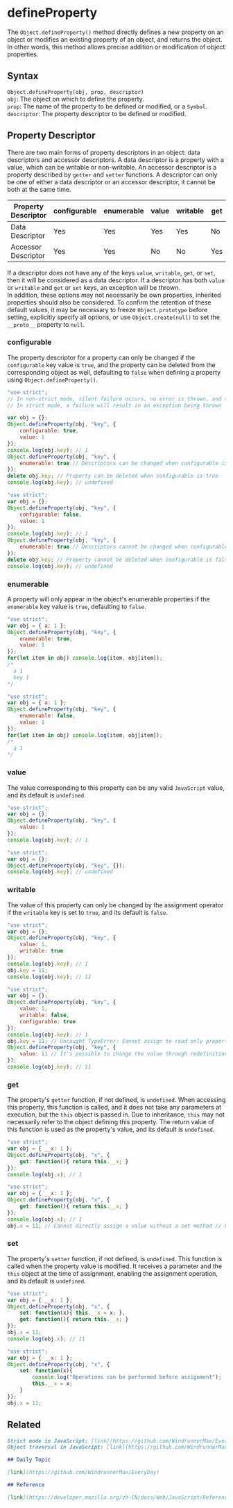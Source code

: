 
# defineProperty
The `Object.defineProperty()` method directly defines a new property on an object or modifies an existing property of an object, and returns the object. In other words, this method allows precise addition or modification of object properties.

## Syntax
`Object.defineProperty(obj, prop, descriptor)`  
`obj`: The object on which to define the property.  
`prop`: The name of the property to be defined or modified, or a `Symbol`.  
`descriptor`: The property descriptor to be defined or modified.

## Property Descriptor
There are two main forms of property descriptors in an object: data descriptors and accessor descriptors. A data descriptor is a property with a value, which can be writable or non-writable. An accessor descriptor is a property described by `getter` and `setter` functions. A descriptor can only be one of either a data descriptor or an accessor descriptor, it cannot be both at the same time.

|Property Descriptor | configurable | enumerable | value | writable | get | set |
|---|---|---|---|---|---|---|
|Data Descriptor | Yes | Yes | Yes | Yes | No | No |
|Accessor Descriptor | Yes | Yes | No | No | Yes | Yes |

If a descriptor does not have any of the keys `value`, `writable`, `get`, or `set`, then it will be considered as a data descriptor. If a descriptor has both `value` or `writable` and `get` or `set` keys, an exception will be thrown.  
In addition, these options may not necessarily be own properties, inherited properties should also be considered. To confirm the retention of these default values, it may be necessary to freeze `Object.prototype` before setting, explicitly specify all options, or use `Object.create(null)` to set the `__proto__` property to `null`.

### configurable
The property descriptor for a property can only be changed if the `configurable` key value is `true`, and the property can be deleted from the corresponding object as well, defaulting to `false` when defining a property using `Object.defineProperty()`.

```javascript
"use strict";
// In non-strict mode, silent failure occurs, no error is thrown, and there is no effect
// In strict mode, a failure will result in an exception being thrown

var obj = {};
Object.defineProperty(obj, "key", {
    configurable: true,
    value: 1
});
console.log(obj.key); // 1
Object.defineProperty(obj, "key", {
    enumerable: true // Descriptors can be changed when configurable is true
});
delete obj.key; // Property can be deleted when configurable is true
console.log(obj.key); // undefined
```

```javascript
"use strict";
var obj = {};
Object.defineProperty(obj, "key", {
    configurable: false,
    value: 1
});
console.log(obj.key); // 1
Object.defineProperty(obj, "key", {
    enumerable: true // Descriptors cannot be changed when configurable is false // Uncaught TypeError: Cannot redefine property: key
});
delete obj.key; // Property cannot be deleted when configurable is false // Uncaught TypeError: Cannot delete property 'key' of #<Object>
console.log(obj.key); // undefined
```

### enumerable
A property will only appear in the object's enumerable properties if the `enumerable` key value is `true`, defaulting to `false`.

```javascript
"use strict";
var obj = { a: 1 };
Object.defineProperty(obj, "key", {
    enumerable: true,
    value: 1
});
for(let item in obj) console.log(item, obj[item]); 
/* 
  a 1
  key 1
*/
```

```javascript
"use strict";
var obj = { a: 1 };
Object.defineProperty(obj, "key", {
    enumerable: false,
    value: 1
});
for(let item in obj) console.log(item, obj[item]); 
/* 
  a 1
*/
```

### value
The value corresponding to this property can be any valid `JavaScript` value, and its default is `undefined`.
```javascript
"use strict";
var obj = {};
Object.defineProperty(obj, "key", {
    value: 1
});
console.log(obj.key); // 1
```

```javascript
"use strict";
var obj = {};
Object.defineProperty(obj, "key", {});
console.log(obj.key); // undefined
```

### writable
The value of this property can only be changed by the assignment operator if the `writable` key is set to `true`, and its default is `false`.
```javascript
"use strict";
var obj = {};
Object.defineProperty(obj, "key", {
    value: 1,
    writable: true
});
console.log(obj.key); // 1
obj.key = 11;
console.log(obj.key); // 11
```

```javascript
"use strict";
var obj = {};
Object.defineProperty(obj, "key", {
    value: 1,
    writable: false,
    configurable: true
});
console.log(obj.key); // 1
obj.key = 11; // Uncaught TypeError: Cannot assign to read only property 'key' of object '#<Object>'
Object.defineProperty(obj, "key", {
    value: 11 // It's possible to change the value through redefinition, but remember that configurable needs to be true
});
console.log(obj.key); // 11
```

### get
The property's `getter` function, if not defined, is `undefined`. When accessing this property, this function is called, and it does not take any parameters at execution, but the `this` object is passed in. Due to inheritance, `this` may not necessarily refer to the object defining this property. The return value of this function is used as the property's value, and its default is `undefined`.
```javascript
"use strict";
var obj = { __x: 1 };
Object.defineProperty(obj, "x", {
    get: function(){ return this.__x; }
});
console.log(obj.x); // 1
```

```javascript
"use strict";
var obj = { __x: 1 };
Object.defineProperty(obj, "x", {
    get: function(){ return this.__x; }
});
console.log(obj.x); // 1
obj.x = 11; // Cannot directly assign a value without a set method // Uncaught TypeError: Cannot set property x of #<Object> which has only a getter
```

### set
The property's `setter` function, if not defined, is `undefined`. This function is called when the property value is modified. It receives a parameter and the `this` object at the time of assignment, enabling the assignment operation, and its default is `undefined`.
```javascript
"use strict";
var obj = { __x: 1 };
Object.defineProperty(obj, "x", {
    set: function(x){ this.__x = x; },
    get: function(){ return this.__x; }
});
obj.x = 11;
console.log(obj.x); // 11
```

```javascript
"use strict";
var obj = { __x: 1 };
Object.defineProperty(obj, "x", {
    set: function(x){ 
        console.log("Operations can be performed before assignment");
        this.__x = x; 
    }
});
obj.x = 11;
```

## Related

```markdown
Strict mode in JavaScript: [link](https://github.com/WindrunnerMax/EveryDay/blob/master/JavaScript/Js%E4%B8%A5%E6%A0%BC%E6%A8%A1%E5%BC%8F.md)
Object traversal in JavaScript: [link](https://github.com/WindrunnerMax/EveryDay/blob/master/JavaScript/Js%E9%81%8D%E5%8E%86%E5%AF%B9%E8%B1%A1%E6%80%BB%E7%BB%93.md)

## Daily Topic

[link](https://github.com/WindrunnerMax/EveryDay)

## Reference

[link](https://developer.mozilla.org/zh-CN/docs/Web/JavaScript/Reference/Global_Objects/Object/defineProperty)
```